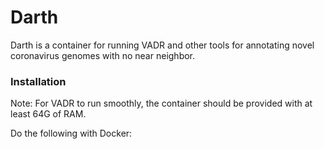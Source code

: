 # Darth #

Darth is a container for running VADR and other tools for annotating novel coronavirus genomes with no near neighbor. 




### Installation ###

Note: For VADR to run smoothly, the container should be provided with at least 64G of RAM.

Do the following with Docker: